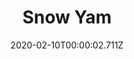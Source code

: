 ---
templateKey: blog-post
title: Snow Yam
description: This little yam was hiding beneath the snow.
featuredpost: false
date: 2020-02-10T00:00:02.711Z
featuredimage: /img/Snow_Yam.png
sellPrice: 100
tags: 
  - Winter
  -  edible
  -  forage
  -  forageable
---